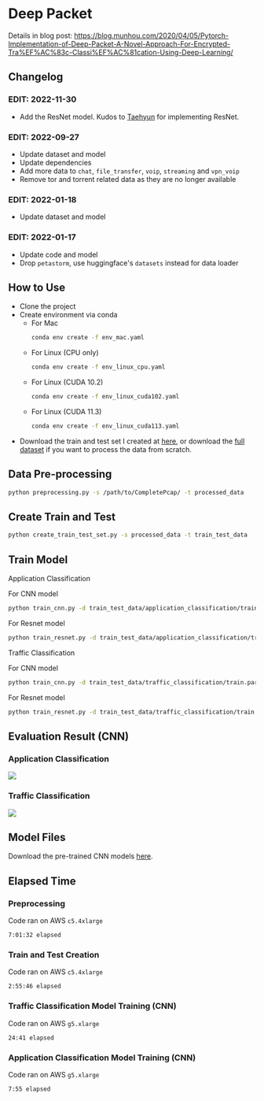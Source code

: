 # Deep Packet

Details in blog
post: https://blog.munhou.com/2020/04/05/Pytorch-Implementation-of-Deep-Packet-A-Novel-Approach-For-Encrypted-Tra%EF%AC%83c-Classi%EF%AC%81cation-Using-Deep-Learning/

## Changelog
### EDIT: 2022-11-30

* Add the ResNet model. Kudos to [Taehyun](https://github.com/k1m743hyun) for implementing ResNet. 

### EDIT: 2022-09-27

* Update dataset and model
* Update dependencies
* Add more data to `chat`, `file_transfer`, `voip`, `streaming` and `vpn_voip`
* Remove tor and torrent related data as they are no longer available

### EDIT: 2022-01-18

* Update dataset and model

### EDIT: 2022-01-17

* Update code and model
* Drop `petastorm`, use huggingface's `datasets` instead for data loader

## How to Use

* Clone the project
* Create environment via conda
    * For Mac
      ```bash
      conda env create -f env_mac.yaml
      ```
    * For Linux (CPU only)
      ```bash
      conda env create -f env_linux_cpu.yaml
      ```
    * For Linux (CUDA 10.2)
      ```bash
      conda env create -f env_linux_cuda102.yaml
      ```
    * For Linux (CUDA 11.3)
      ```bash
      conda env create -f env_linux_cuda113.yaml
      ```
* Download the train and test set I created
  at [here](https://drive.google.com/file/d/1EF2MYyxMOWppCUXlte8lopkytMyiuQu_/view?usp=sharing), or download
  the [full dataset](https://www.unb.ca/cic/datasets/vpn.html) if you want to process the data from scratch.

## Data Pre-processing

```bash
python preprocessing.py -s /path/to/CompletePcap/ -t processed_data
```

## Create Train and Test

```bash
python create_train_test_set.py -s processed_data -t train_test_data
```

## Train Model

Application Classification

For CNN model

```bash
python train_cnn.py -d train_test_data/application_classification/train.parquet -m model/application_classification.cnn.model -t app
```

For Resnet model

```bash
python train_resnet.py -d train_test_data/application_classification/train.parquet -m model/application_classification.cnn.model -t app
```

Traffic Classification

For CNN model

```bash
python train_cnn.py -d train_test_data/traffic_classification/train.parquet -m model/traffic_classification.cnn.model -t traffic
```

For Resnet model
```bash
python train_resnet.py -d train_test_data/traffic_classification/train.parquet -m model/traffic_classification.cnn.model -t traffic
```

## Evaluation Result (CNN)

### Application Classification

![](https://blog.munhou.com/images/deep-packet/cnn_app_classification.png)

### Traffic Classification

![](https://blog.munhou.com/images/deep-packet/cnn_traffic_classification.png)

## Model Files

Download the pre-trained CNN
models [here](https://drive.google.com/file/d/1LFrx2us11cNqIDm_yWcfMES5ypvAgpmC/view?usp=sharing).

## Elapsed Time

### Preprocessing

Code ran on AWS `c5.4xlarge`

```
7:01:32 elapsed
```

### Train and Test Creation

Code ran on AWS `c5.4xlarge`

```
2:55:46 elapsed
```

### Traffic Classification Model Training (CNN)

Code ran on AWS `g5.xlarge`

```
24:41 elapsed
```

### Application Classification Model Training (CNN)

Code ran on AWS `g5.xlarge`

```
7:55 elapsed
```
